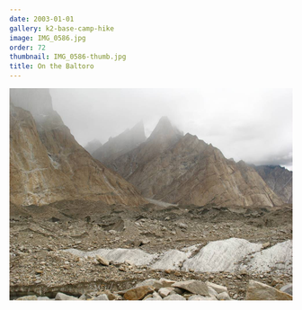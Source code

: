```yaml
---
date: 2003-01-01
gallery: k2-base-camp-hike
image: IMG_0586.jpg
order: 72
thumbnail: IMG_0586-thumb.jpg
title: On the Baltoro
---
```


![On the Baltoro](./IMG_0586.jpg)